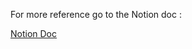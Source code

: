 For more reference go to the Notion doc : 

[Notion Doc](https://stirring-burrito-51e.notion.site/Bootsector-1c68c27f6ef280b48757d1541bfa63ac)
